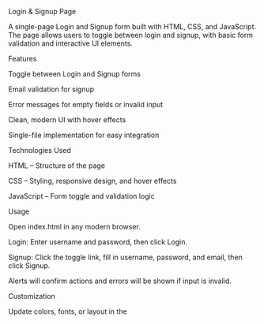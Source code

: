 Login & Signup Page

A single-page Login and Signup form built with HTML, CSS, and JavaScript. The page allows users to toggle between login and signup, with basic form validation and interactive UI elements.

Features

Toggle between Login and Signup forms

Email validation for signup

Error messages for empty fields or invalid input

Clean, modern UI with hover effects

Single-file implementation for easy integration

Technologies Used

HTML – Structure of the page

CSS – Styling, responsive design, and hover effects

JavaScript – Form toggle and validation logic

Usage

Open index.html in any modern browser.

Login: Enter username and password, then click Login.

Signup: Click the toggle link, fill in username, password, and email, then click Signup.

Alerts will confirm actions and errors will be shown if input is invalid.

Customization

Update colors, fonts, or layout in the <style> section.

Add backend integration for real authentication.

Enhance animations or transitions for a more interactive experience.